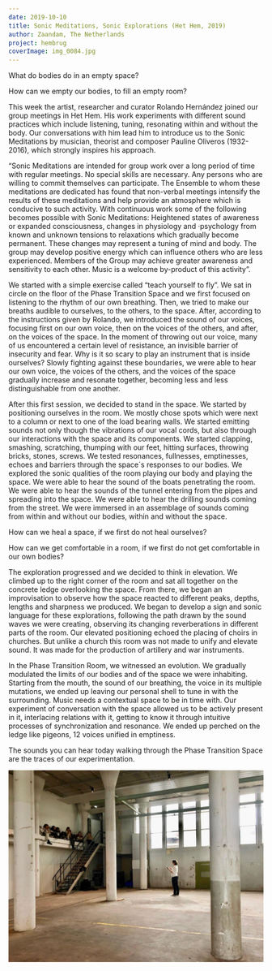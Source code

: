 ```yaml
---
date: 2019-10-10
title: Sonic Meditations, Sonic Explorations (Het Hem, 2019)
author: Zaandam, The Netherlands
project: hembrug
coverImage: img_0084.jpg
---
```

What do bodies do in an empty space?

How can we empty our bodies, to fill an empty room?

This week the artist, researcher and curator Rolando Hernández joined our group meetings in Het Hem. His work experiments with different sound practices which include listening, tuning, resonating within and without the body. Our conversations with him lead him to introduce us to the Sonic Meditations by musician, theorist and composer Pauline Oliveros (1932-2016), which strongly inspires his approach.

“Sonic Meditations are intended for group work over a long period of time with regular meetings. No special skills are necessary. Any persons who are willing to commit themselves can participate. The Ensemble to whom these meditations are dedicated has found that non-verbal meetings intensify the results of these meditations and help provide an atmosphere which is conducive to such activity. With continuous work some of the following becomes possible with Sonic Meditations: Heightened states of awareness or expanded consciousness, changes in physiology and ·psychology from known and unknown tensions to relaxations which gradually become permanent. These changes may represent a tuning of mind and body. The group may develop positive energy which can influence others who are less experienced. Members of the Group may achieve greater awareness and sensitivity to each other. Music is a welcome by-product of this activity”.

We started with a simple exercise called “teach yourself to fly”. We sat in circle on the floor of the Phase Transition Space and we first focused on listening to the rhythm of our own breathing. Then, we tried to make our breaths audible to ourselves, to the others, to the space. After, according to the instructions given by Rolando, we introduced the sound of our voices, focusing first on our own voice, then on the voices of the others, and after, on the voices of the space. In the moment of throwing out our voice, many of us encountered a certain level of resistance, an invisible barrier of insecurity and fear. Why is it so scary to play an instrument that is inside ourselves? Slowly fighting against these boundaries, we were able to hear our own voice, the voices of the others, and the voices of the space gradually increase and resonate together, becoming less and less distinguishable from one another.

After this first session, we decided to stand in the space. We started by positioning ourselves in the room. We mostly chose spots which were next to a column or next to one of the load bearing walls. We started emitting sounds not only though the vibrations of our vocal cords, but also through our interactions with the space and its components. We started clapping, smashing, scratching, thumping with our feet, hitting surfaces, throwing bricks, stones, screws. We tested resonances, fullnesses, emptinesses, echoes and barriers through the space´s responses to our bodies. We explored the sonic qualities of the room playing our body and playing the space. We were able to hear the sound of the boats penetrating the room. We were able to hear the sounds of the tunnel entering from the pipes and spreading into the space. We were able to hear the drilling sounds coming from the street. We were immersed in an assemblage of sounds coming from within and without our bodies, within and without the space.

How can we heal a space, if we first do not heal ourselves?

How can we get comfortable in a room, if we first do not get comfortable in our own bodies?

The exploration progressed and we decided to think in elevation. We climbed up to the right corner of the room and sat all together on the concrete ledge overlooking the space. From there, we began an improvisation to observe how the space reacted to different peaks, depths, lengths and sharpness we produced. We began to develop a sign and sonic language for these explorations, following the path drawn by the sound waves we were creating, observing its changing reverberations in different parts of the room. Our elevated positioning echoed the placing of choirs in churches. But unlike a church this room was not made to unify and elevate sound. It was made for the production of artillery and war instruments.

In the Phase Transition Room, we witnessed an evolution. We gradually modulated the limits of our bodies and of the space we were inhabiting. Starting from the mouth, the sound of our breathing, the voice in its multiple mutations, we ended up leaving our personal shell to tune in with the surrounding. Music needs a contextual space to be in time with. Our experiment of conversation with the space allowed us to be actively present in it, interlacing relations with it, getting to know it through intuitive processes of synchronization and resonance. We ended up perched on the ledge like pigeons, 12 voices unified in emptiness.

The sounds you can hear today walking through the Phase Transition Space are the traces of our experimentation.

![](agadaqadq6gxg3vhceqnfug6bzmydjj7awyabaeaawiaa3kaa9-_aaiwba_544_1280x960.jpg)